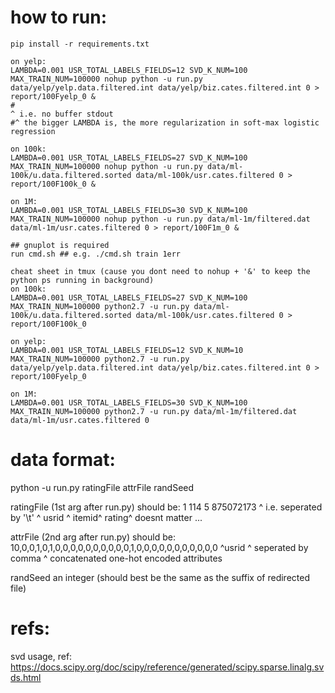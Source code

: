 # how to run:
  ```
  pip install -r requirements.txt
  ```
  
  ```
  on yelp:
  LAMBDA=0.001 USR_TOTAL_LABELS_FIELDS=12 SVD_K_NUM=100 MAX_TRAIN_NUM=100000 nohup python -u run.py data/yelp/yelp.data.filtered.int data/yelp/biz.cates.filtered.int 0 > report/100Fyelp_0 &
  # 																	                   ^ i.e. no buffer stdout
  #^ the bigger LAMBDA is, the more regularization in soft-max logistic regression  

  on 100k:
  LAMBDA=0.001 USR_TOTAL_LABELS_FIELDS=27 SVD_K_NUM=100 MAX_TRAIN_NUM=100000 nohup python -u run.py data/ml-100k/u.data.filtered.sorted data/ml-100k/usr.cates.filtered 0 > report/100F100k_0 &

  on 1M:
  LAMBDA=0.001 USR_TOTAL_LABELS_FIELDS=30 SVD_K_NUM=100 MAX_TRAIN_NUM=100000 nohup python -u run.py data/ml-1m/filtered.dat data/ml-1m/usr.cates.filtered 0 > report/100F1m_0 &
  ```

  ```
  ## gnuplot is required
  run cmd.sh ## e.g. ./cmd.sh train 1err
  ```

  ```
  cheat sheet in tmux (cause you dont need to nohup + '&' to keep the python ps running in background)
  on 100k:
  LAMBDA=0.001 USR_TOTAL_LABELS_FIELDS=27 SVD_K_NUM=100 MAX_TRAIN_NUM=100000 python2.7 -u run.py data/ml-100k/u.data.filtered.sorted data/ml-100k/usr.cates.filtered 0 > report/100F100k_0

  on yelp:
  LAMBDA=0.001 USR_TOTAL_LABELS_FIELDS=12 SVD_K_NUM=10 MAX_TRAIN_NUM=100000 python2.7 -u run.py data/yelp/yelp.data.filtered.int data/yelp/biz.cates.filtered.int 0 > report/100Fyelp_0

  on 1M:
  LAMBDA=0.001 USR_TOTAL_LABELS_FIELDS=30 SVD_K_NUM=100 MAX_TRAIN_NUM=100000 python2.7 -u run.py data/ml-1m/filtered.dat data/ml-1m/usr.cates.filtered 0
  ```

# data format:
  python -u run.py ratingFile attrFile randSeed

  ratingFile (1st arg after run.py) should be:
    1       114     5       875072173 
     ^ i.e. seperated by '\t'
    ^ usrid ^ itemid^ rating^ doesnt matter ... 

  attrFile (2nd arg after run.py) should be:
    10,0,0,1,0,1,0,0,0,0,0,0,0,0,0,0,1,0,0,0,0,0,0,0,0,0,0,0
    ^usrid
      ^ seperated by comma
       ^ concatenated one-hot encoded attributes 
    
  randSeed
    an integer (should best be the same as the suffix of redirected file)

# refs:
svd usage, ref: https://docs.scipy.org/doc/scipy/reference/generated/scipy.sparse.linalg.svds.html
